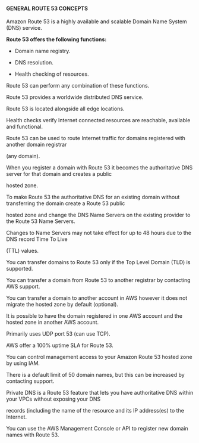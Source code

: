 #### GENERAL ROUTE 53 CONCEPTS

Amazon Route 53 is a highly available and scalable Domain Name System (DNS)
service.

**Route 53 offers the following functions:**

- Domain name registry.

- DNS resolution.

- Health checking of resources.

Route 53 can perform any combination of these functions.

Route 53 provides a worldwide distributed DNS service.

Route 53 is located alongside all edge locations.

Health checks verify Internet connected resources are reachable, available and
functional.

Route 53 can be used to route Internet traffic for domains registered with
another domain registrar

(any domain).

When you register a domain with Route 53 it becomes the authoritative DNS server
for that domain and creates a public

hosted zone.

To make Route 53 the authoritative DNS for an existing domain without
transferring the domain create a Route 53 public

hosted zone and change the DNS Name Servers on the existing provider to the
Route 53 Name Servers.

Changes to Name Servers may not take effect for up to 48 hours due to the DNS
record Time To Live

(TTL) values.

You can transfer domains to Route 53 only if the Top Level Domain (TLD) is
supported.

You can transfer a domain from Route 53 to another registrar by contacting AWS
support.

You can transfer a domain to another account in AWS however it does not migrate
the hosted zone by default (optional).

It is possible to have the domain registered in one AWS account and the hosted
zone in another AWS account.

Primarily uses UDP port 53 (can use TCP).

AWS offer a 100% uptime SLA for Route 53.

You can control management access to your Amazon Route 53 hosted zone by using
IAM.

There is a default limit of 50 domain names, but this can be increased by
contacting support.

Private DNS is a Route 53 feature that lets you have authoritative DNS within
your VPCs without exposing your DNS

records (including the name of the resource and its IP address(es) to the
Internet.

You can use the AWS Management Console or API to register new domain names with
Route 53.

